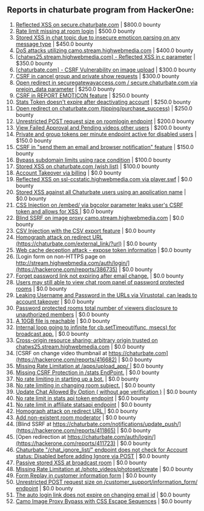 ## Reports in chaturbate program from HackerOne:
1. [Reflected XSS on secure.chaturbate.com](https://hackerone.com/reports/413412) | $800.0 bounty
2. [Rate limit missing at room login](https://hackerone.com/reports/385381) | $500.0 bounty
3. [Stored XSS in chat topic due to insecure emoticon parsing on any message type](https://hackerone.com/reports/429298) | $450.0 bounty
4. [DoS attacks utilizing camo.stream.highwebmedia.com](https://hackerone.com/reports/507525) | $400.0 bounty
5. [[chatws25.stream.highwebmedia.com] - Reflected XSS in c parameter](https://hackerone.com/reports/413442) | $350.0 bounty
6. [[chaturbate.com] - CSRF Vulnerability on image upload](https://hackerone.com/reports/401483) | $300.0 bounty
7. [CSRF in cancel group and private show requests](https://hackerone.com/reports/396338) | $300.0 bounty
8. [Open redirect in securegatewayaccess.com / secure.chaturbate.com via prejoin_data parameter](https://hackerone.com/reports/400982) | $250.0 bounty
9. [CSRF in REPORT EMOTICON feature](https://hackerone.com/reports/395731) | $250.0 bounty
10. [Stats Token doesn't expire after deactivating account](https://hackerone.com/reports/394516) | $250.0 bounty
11. [Open redirect on chaturbate.com (tipping/purchase_success)](https://hackerone.com/reports/413426) | $250.0 bounty
12. [Unrestricted POST request size on roomlogin endpoint](https://hackerone.com/reports/418254) | $200.0 bounty
13. [View Failed Approval and Pending videos other users](https://hackerone.com/reports/411679) | $200.0 bounty
14. [Private and group tokens per minute endpoint active for disabled users](https://hackerone.com/reports/403603) | $150.0 bounty
15. [CSRF in "send them an email and browser notification" feature](https://hackerone.com/reports/396802) | $150.0 bounty
16. [Bypass subdomain limits using race condition](https://hackerone.com/reports/395351) | $100.0 bounty
17. [Stored XSS on chaturbate.com (wish list)](https://hackerone.com/reports/425048) | $100.0 bounty
18. [Account Takeover via billing](https://hackerone.com/reports/394329) | $0.0 bounty
19. [Reflected XSS on ssl-ccstatic.highwebmedia.com  via player.swf](https://hackerone.com/reports/386340) | $0.0 bounty
20. [Stored XSS against all Chaturbate users using an application name](https://hackerone.com/reports/384814) | $0.0 bounty
21. [CSS Injection on /embed/ via bgcolor parameter leaks user's CSRF token and allows for XSS ](https://hackerone.com/reports/386334) | $0.0 bounty
22. [Blind SSRF on image proxy camo.stream.highwebmedia.com](https://hackerone.com/reports/385178) | $0.0 bounty
23. [CSV Injection with the CSV export feature](https://hackerone.com/reports/386116) | $0.0 bounty
24. [Homograph attack on redirect URL (https://chaturbate.com/external_link/?url)](https://hackerone.com/reports/385145) | $0.0 bounty
25. [Web cache deception attack - expose token information](https://hackerone.com/reports/397508) | $0.0 bounty
26. [Login form on non-HTTPS page on http://stream.highwebmedia.com/auth/login/](https://hackerone.com/reports/386735) | $0.0 bounty
27. [Forget password link not expiring after email change.](https://hackerone.com/reports/411337) | $0.0 bounty
28. [Users may still able to view chat room panel of password protected rooms](https://hackerone.com/reports/386351) | $0.0 bounty
29. [Leaking Username and Password in the URLs via Virustotal, can leads to account takeover](https://hackerone.com/reports/411920) | $0.0 bounty
30. [Password protected rooms total number of viewers disclosure to unauthorized members](https://hackerone.com/reports/411822) | $0.0 bounty
31. [A 10GB file is reachable](https://hackerone.com/reports/416516) | $0.0 bounty
32. [Internal loop going to infinite for cb.setTimeout(func, msecs) for broadcast app.](https://hackerone.com/reports/388215) | $0.0 bounty
33. [Cross-origin resource sharing: arbitrary origin trusted on chatws25.stream.highwebmedia.com](https://hackerone.com/reports/417453) | $0.0 bounty
34. [CSRF on change video thumbnail at https://chaturbate.com](https://hackerone.com/reports/416682) | $0.0 bounty
35. [Missing Rate Limitation at /apps/upload_app/ ](https://hackerone.com/reports/416906) | $0.0 bounty
36. [Missing CSRF Protection in  /stats EndPoint.](https://hackerone.com/reports/415350) | $0.0 bounty
37. [No rate limiting in starting up a bot.](https://hackerone.com/reports/418151) | $0.0 bounty
38. [No rate limiting in changing room subject.](https://hackerone.com/reports/418145) | $0.0 bounty
39. [Update Chat Allowed By Option ( without age verification )](https://hackerone.com/reports/422698) | $0.0 bounty
40. [No rate limit in stats api token endpoint](https://hackerone.com/reports/412526) | $0.0 bounty
41. [No rate limit in affiliate statsapi endpoint](https://hackerone.com/reports/413505) | $0.0 bounty
42. [Homograph attack on redirect URL ](https://hackerone.com/reports/385372) | $0.0 bounty
43. [Add non-existent room moderator](https://hackerone.com/reports/385239) | $0.0 bounty
44. [Blind SSRF at https://chaturbate.com/notifications/update_push/](https://hackerone.com/reports/411865) | $0.0 bounty
45. [Open redirection at https://chaturbate.com/auth/login/](https://hackerone.com/reports/411723) | $0.0 bounty
46. [Chaturbate "/chat_ignore_list/" endpoint does not check for Account status: Disabled  before adding Ignore via POST](https://hackerone.com/reports/415398) | $0.0 bounty
47. [Passive stored XSS at broadcast room](https://hackerone.com/reports/423797) | $0.0 bounty
48. [Missing Rate Limitation at /photo_videos/photoset/create](https://hackerone.com/reports/426547) | $0.0 bounty
49. [Form Replay in customer information form](https://hackerone.com/reports/411620) | $0.0 bounty
50. [Unrestricted POST request size on /customer_support/information_form/ endpoint](https://hackerone.com/reports/514293) | $0.0 bounty
51. [The auto login link does not expire on changing email id](https://hackerone.com/reports/472026) | $0.0 bounty
52. [Camo Image Proxy Bypass with CSS Escape Sequences](https://hackerone.com/reports/745953) | $0.0 bounty